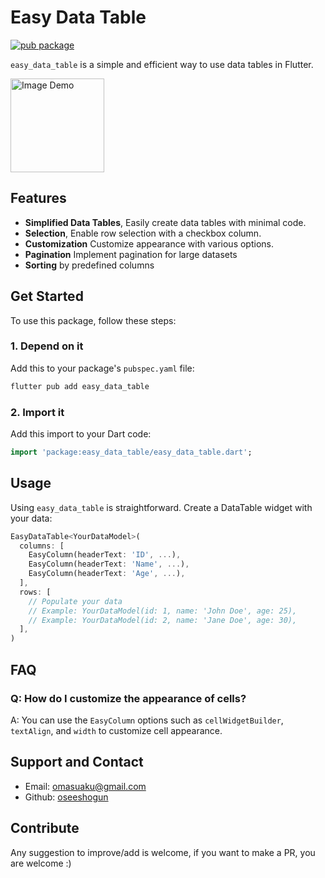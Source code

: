 # Easy Data Table

[![pub package](https://img.shields.io/pub/v/easy_data_table?label=pub.dev&labelColor=333940&logo=dart)](https://pub.dev/packages/easy_data_table)


`easy_data_table` is a simple and efficient way to use data tables in Flutter.

<img src="https://raw.githubusercontent.com/oseeshogun/easy_data_table/main/example/example.png" alt="Image Demo" style="width:150px;"/>

## Features

- **Simplified Data Tables**, Easily create data tables with minimal code.
- **Selection**, Enable row selection with a checkbox column.
- **Customization** Customize appearance with various options.
- **Pagination** Implement pagination for large datasets
- **Sorting** by predefined columns

## Get Started

To use this package, follow these steps:

### 1. Depend on it

Add this to your package's `pubspec.yaml` file:

```bash
flutter pub add easy_data_table
```

### 2. Import it

Add this import to your Dart code:

```dart
import 'package:easy_data_table/easy_data_table.dart';
```


## Usage

Using `easy_data_table` is straightforward. Create a DataTable widget with your data:

```dart
EasyDataTable<YourDataModel>(
  columns: [
    EasyColumn(headerText: 'ID', ...),
    EasyColumn(headerText: 'Name', ...),
    EasyColumn(headerText: 'Age', ...),
  ],
  rows: [
    // Populate your data
    // Example: YourDataModel(id: 1, name: 'John Doe', age: 25),
    // Example: YourDataModel(id: 2, name: 'Jane Doe', age: 30),
  ],
)
```

## FAQ

### Q: How do I customize the appearance of cells?
A: You can use the `EasyColumn` options such as `cellWidgetBuilder`, `textAlign`, and `width` to customize cell appearance.

## Support and Contact

- Email: [omasuaku@gmail.com](mailto:omasuaku@gmail.com)
- Github: [oseeshogun](https://github.com/oseeshogun)

## Contribute

Any suggestion to improve/add is welcome, if you want to make a PR, you are welcome :)